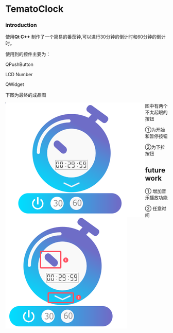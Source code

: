 # TematoClock
### introduction

使用**Qt C++** 制作了一个简易的番茄钟,可以进行30分钟的倒计时和60分钟的倒计时。

使用到的控件主要为：

QPushButton

LCD Number

QWidget

下图为最终的成品图

<img src="./source/展示图.png" align="left"/>


图中有两个不太起眼的按钮

<img src="./source/说明图.png" align="left"/>

①为开始和暂停按钮

②为下拉按钮

## future work

① 增加音乐播放功能

② 任意时间

